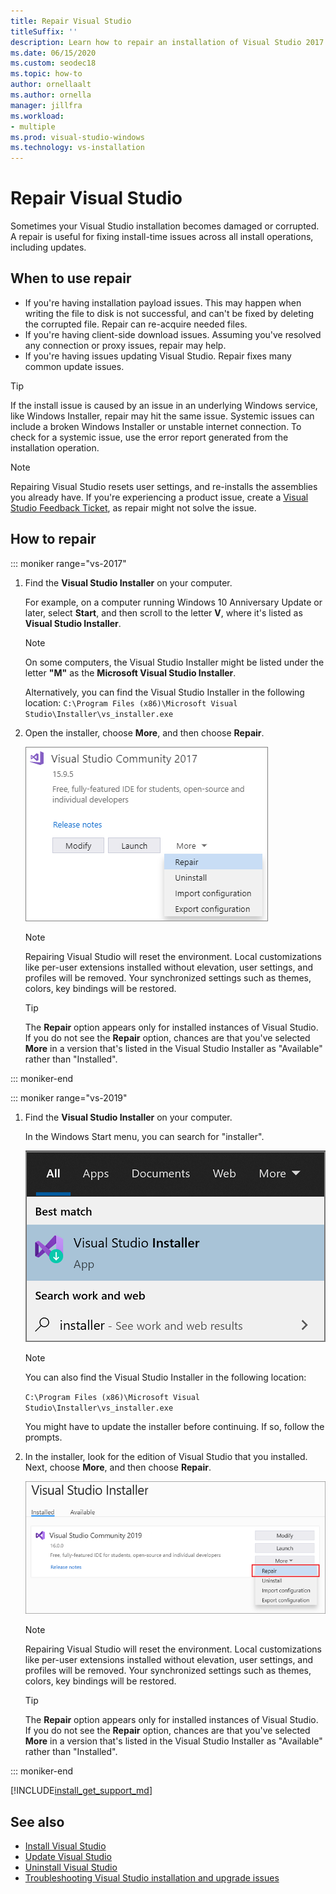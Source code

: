 ```yaml
---
title: Repair Visual Studio
titleSuffix: ''
description: Learn how to repair an installation of Visual Studio 2017
ms.date: 06/15/2020
ms.custom: seodec18
ms.topic: how-to
author: ornellaalt
ms.author: ornella
manager: jillfra
ms.workload:
- multiple
ms.prod: visual-studio-windows
ms.technology: vs-installation
---
```


# Repair Visual Studio

Sometimes your Visual Studio installation becomes damaged or corrupted. A repair is useful for fixing install-time issues across all install operations, including updates.

## When to use repair
* If you're having installation payload issues. This may happen when writing the file to disk is not successful, and can't be fixed by deleting the corrupted file. Repair can re-acquire needed files. 
* If you're having client-side download issues. Assuming you've resolved any connection or proxy issues, repair may help. 
* If you're having issues updating Visual Studio. Repair fixes many common update issues. 

> [!TIP] 
> If the install issue is caused by an issue in an underlying Windows service, like Windows Installer, repair may hit the same issue. Systemic issues can include a broken Windows Installer or unstable internet connection. To check for a systemic issue, use the error report generated from the installation operation.

> [!NOTE] 
> Repairing Visual Studio resets user settings, and re-installs the assemblies you already have. If you're experiencing a product issue, create a [Visual Studio Feedback Ticket](https://developercommunity.visualstudio.com/content/problem/post.html?space=8), as repair might not solve the issue.

## How to repair
::: moniker range="vs-2017"

1. Find the **Visual Studio Installer** on your computer.

     For example, on a computer running Windows 10 Anniversary Update or later, select **Start**, and then scroll to the letter **V**, where it's listed as **Visual Studio Installer**.

   > [!NOTE]
   > On some computers, the Visual Studio Installer might be listed under the letter **"M"** as the **Microsoft Visual Studio Installer**.
   >
   > Alternatively, you can find the Visual Studio Installer in the following location:
   >`C:\Program Files (x86)\Microsoft Visual Studio\Installer\vs_installer.exe`

1. Open the installer, choose **More**, and then choose **Repair**.

    ![Repair Visual Studio from the Visual Studio Installer](media/repair-visual-studio.png "Repair Visual Studio from the Visual Studio Installer")

   > [!NOTE]
   > Repairing Visual Studio will reset the environment. Local customizations like per-user extensions installed without elevation, user settings, and profiles will be removed. Your synchronized settings such as themes, colors, key bindings will be restored.
   >

   > [!TIP]
   > The **Repair** option appears only for installed instances of Visual Studio. If you do not see the **Repair** option, chances are that you've selected **More** in a version that's listed in the Visual Studio Installer as "Available" rather than "Installed".

::: moniker-end

::: moniker range="vs-2019"

1. Find the **Visual Studio Installer** on your computer.

     In the Windows Start menu, you can search for "installer".

     ![Visual Studio Installer](media/visual-studio-installer.png "Search for the Visual Studio Installer")

     > [!NOTE]
     > You can also find the Visual Studio Installer in the following location:
     >
     > `C:\Program Files (x86)\Microsoft Visual Studio\Installer\vs_installer.exe`

    You might have to update the installer before continuing. If so, follow the prompts.

1. In the installer, look for the edition of Visual Studio that you installed. Next, choose **More**, and then choose **Repair**.

     ![Repair Visual Studio 2019](media/vs-2019/vs-installer-repair.png "Repair Visual Studio 2019")

   > [!NOTE]
   > Repairing Visual Studio will reset the environment. Local customizations like per-user extensions installed without elevation, user settings, and profiles will be removed. Your synchronized settings such as themes, colors, key bindings will be restored.
   >

   > [!TIP]
   > The **Repair** option appears only for installed instances of Visual Studio. If you do not see the **Repair** option, chances are that you've selected **More** in a version that's listed in the Visual Studio Installer as "Available" rather than "Installed".

::: moniker-end

[!INCLUDE[install_get_support_md](includes/install_get_support_md.md)]

## See also

* [Install Visual Studio](install-visual-studio.md)
* [Update Visual Studio](update-visual-studio.md)
* [Uninstall Visual Studio](uninstall-visual-studio.md)
* [Troubleshooting Visual Studio installation and upgrade issues](troubleshooting-installation-issues.md)

